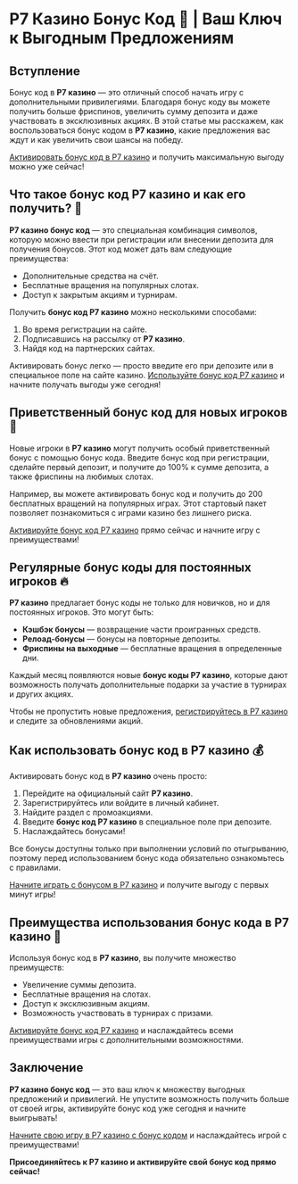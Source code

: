 # Р7 Казино Бонус Код 🎰 | Ваш Ключ к Выгодным Предложениям

## Вступление

Бонус код в **Р7 казино** — это отличный способ начать игру с дополнительными привилегиями. Благодаря бонус коду вы можете получить больше фриспинов, увеличить сумму депозита и даже участвовать в эксклюзивных акциях. В этой статье мы расскажем, как воспользоваться бонус кодом в **Р7 казино**, какие предложения вас ждут и как увеличить свои шансы на победу.

[Активировать бонус код в Р7 казино](https://brandplay.link/bMd3Yjsw) и получить максимальную выгоду можно уже сейчас!

## Что такое бонус код Р7 казино и как его получить? 🎁

**Р7 казино бонус код** — это специальная комбинация символов, которую можно ввести при регистрации или внесении депозита для получения бонусов. Этот код может дать вам следующие преимущества:

- Дополнительные средства на счёт.
- Бесплатные вращения на популярных слотах.
- Доступ к закрытым акциям и турнирам.

Получить **бонус код Р7 казино** можно несколькими способами:

1. Во время регистрации на сайте.
2. Подписавшись на рассылку от **Р7 казино**.
3. Найдя код на партнерских сайтах.

Активировать бонус легко — просто введите его при депозите или в специальное поле на сайте казино. [Используйте бонус код Р7 казино](https://brandplay.link/bMd3Yjsw) и начните получать выгоды уже сегодня!

## Приветственный бонус код для новых игроков 🤑

Новые игроки в **Р7 казино** могут получить особый приветственный бонус с помощью бонус кода. Введите бонус код при регистрации, сделайте первый депозит, и получите до 100% к сумме депозита, а также фриспины на любимых слотах.

Например, вы можете активировать бонус код и получить до 200 бесплатных вращений на популярных играх. Этот стартовый пакет позволяет познакомиться с играми казино без лишнего риска.

[Активируйте бонус код Р7 казино](https://brandplay.link/bMd3Yjsw) прямо сейчас и начните игру с преимуществами!

## Регулярные бонус коды для постоянных игроков 🔥

**Р7 казино** предлагает бонус коды не только для новичков, но и для постоянных игроков. Это могут быть:

- **Кэшбэк бонусы** — возвращение части проигранных средств.
- **Релоад-бонусы** — бонусы на повторные депозиты.
- **Фриспины на выходные** — бесплатные вращения в определенные дни.

Каждый месяц появляются новые **бонус коды Р7 казино**, которые дают возможность получать дополнительные подарки за участие в турнирах и других акциях.

Чтобы не пропустить новые предложения, [регистрируйтесь в Р7 казино](https://brandplay.link/bMd3Yjsw) и следите за обновлениями акций.

## Как использовать бонус код в Р7 казино 💰

Активировать бонус код в **Р7 казино** очень просто:

1. Перейдите на официальный сайт **Р7 казино**.
2. Зарегистрируйтесь или войдите в личный кабинет.
3. Найдите раздел с промоакциями.
4. Введите **бонус код Р7 казино** в специальное поле при депозите.
5. Наслаждайтесь бонусами!

Все бонусы доступны только при выполнении условий по отыгрыванию, поэтому перед использованием бонус кода обязательно ознакомьтесь с правилами.

[Начните играть с бонусом в Р7 казино](https://brandplay.link/bMd3Yjsw) и получите выгоду с первых минут игры!

## Преимущества использования бонус кода в Р7 казино 🎉

Используя бонус код в **Р7 казино**, вы получите множество преимуществ:

- Увеличение суммы депозита.
- Бесплатные вращения на слотах.
- Доступ к эксклюзивным акциям.
- Возможность участвовать в турнирах с призами.

[Активируйте бонус код Р7 казино](https://brandplay.link/bMd3Yjsw) и наслаждайтесь всеми преимуществами игры с дополнительными возможностями.

## Заключение

**Р7 казино бонус код** — это ваш ключ к множеству выгодных предложений и привилегий. Не упустите возможность получить больше от своей игры, активируйте бонус код уже сегодня и начните выигрывать!

[Начните свою игру в Р7 казино с бонус кодом](https://brandplay.link/bMd3Yjsw) и наслаждайтесь игрой с преимуществами!

**Присоединяйтесь к Р7 казино и активируйте свой бонус код прямо сейчас!**
